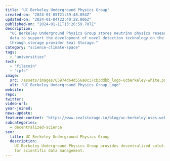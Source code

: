 ```yaml
---
title: "UC Berkeley Underground Physics Group"
created-on: "2024-01-05T21:39:48.054Z"
updated-on: "2024-01-04T22:40:28.806Z"
published-on: "2024-01-11T13:26:59.787Z"
description:
  "UC Berkeley Underground Physics Group stores neutrino physics research
  data to support the development of novel detection technology on the Filecoin network
  through storage provider Seal Storage."
category: "science-climate-space"
tags:
  - "universities"
tech:
  - "filecoin"
  - "ipfs"
image:
  src: /assets/images/65974d64d556a0c37cb3ddbb_logo-ucberkeley-white.png
  alt: "UC Berkeley Underground Physics Group Logo"
website:
repo:
twitter:
video-url:
year-joined:
news-update:
featured-content: "https://www.sealstorage.io/blog/uc-berkeley-uses-web3-decentralized-storage-for-neutrino-research-data"
subcategories:
  - decentralized-science
seo:
  title: UC Berkeley Underground Physics Group
  description:
    UC Berkeley Underground Physics Group provides decentralized solutions
    for scientific data management.
---
```

